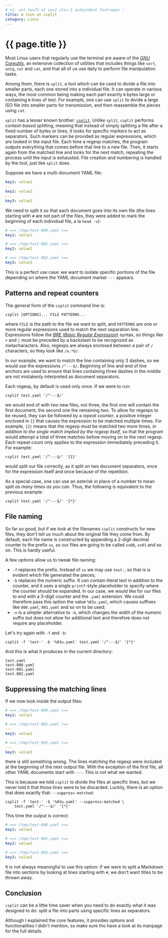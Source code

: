 ```yaml
---
# vi: set tw=72 et sw=2 sts=-1 autoindent fo=troqan :
title: A look at csplit
category: Linux
---
```


# {{ page.title }}

Most Linux users that regularly use the terminal are aware of the [_GNU
Coreutils_][coreutils], an extensive collection of utilities that
includes things like `sort`, `uniq`, `cut` and `cat`, and that all of us
use daily to perform file manipulation tasks.

Among them, there is `split`, a tool which can be used to divide a file
into smaller parts, each one stored into a individual file. It can
operate in various ways, the most common being making each part exactly
`N` bytes large or containing `N` lines of text. For example, one can
use `split` to divide a large ISO file into smaller parts for
transmission, and then reassemble the pieces using `cat`.

`split` has a lesser known brother: [`csplit`][csplit]. Unlike `split`,
`csplit` performs _context-based_ splitting, meaning that instead of
simply splitting a file after a fixed number of bytes or lines, it looks
for specific markers to act as separators. Such markers can be provided
as regular expressions, which are looked in the input file. Each time a
regexp matches, the program outputs everything that comes before that
line to a new file. Then, it starts again from the matched line and
looks for the next match, repeating the process until the input is
exhausted. File creation and numbering is handled by the tool, just like
`split` does.

Suppose we have a multi-document YAML file:

```yaml
key1: value1
---
key2: value2
---
key3: value3
```

We need to split it so that each document goes into its own file (the
lines starting with `#` are not part of the files, they were added to
mark the beginning of each individual file, a la `head -v`):

```yaml
# ==> /tmp/test-000.yaml <==
key1: value1

# ==> /tmp/test-001.yaml <==
key2: value2

# ==> /tmp/test-002.yaml <==
key3: value3

```

This is a perfect use case: we want to isolate specific portions of the
file depending on where the YAML document marker `---` appears.

## Patterns and repeat counters

The general form of the `csplit` command line is:

    csplit [OPTIONS]... FILE PATTERNS...

where `FILE` is the path to the file we want to split, and `PATTERNS`
are one or more regular expressions used to match the next separation
line. Expressions follow the [_BRE_ (_Basic Regular Expression_)][bre]
syntax, so things like `+` and `|` must be preceded by a backslash to be
recognized as metacharacters. Also, regexps are always enclosed between
a pair of `/` characters, so they look like `/a.*b/`.

In our example, we want to match the line containing only 3 dashes, so
we would use the expressions `/^---$/`. Beginning of line and end of
line anchors are used to ensure that lines containing three dashes in
the middle are not mistakenly interpreted as document separators.

Each regexp, by default is used only once. If we were to run:

    csplit test.yaml '/^---$/'

we would end of with two new files, not three, the first one will
contain the first document, the second one the remaining two. To allow
for regexps to be reused, they can be followed by a _repeat counter_, a
positive integer enclosed in `{}` that causes the expression to be
matched multiple times. For example, `{2}` means that the regexp must be
matched two more times, _in addition to the single match implied by the
regexp itself_, so that the program would attempt a total of three
matches before moving on to the next regexp. Each repeat count only
applies to the expression immediately preceding it. For example:

    csplit test.yaml '/^---$/' '{1}'

would split our file correctly, as it split on two document separators,
once for the expression itself and once because of the repetition.

As a special case, one can use an asterisk in place of a number to mean
_split as many times as you can_. Thus, the following is equivalent to
the previous example:

    csplit test.yaml '/^---$/' '{*}'

## File naming

So far so good, but if we look at the filenames `csplit` constructs for
new files, they don't tell us much about the original file they come
from. By default, each file name is constructed by appending a 2-digit
decimal counter to the prefix `xx`, so our files are going to be called
`xx00`, `xx01` and so on. This is hardly useful.

A few options allow us to tweak file naming:

* `-f` replaces the prefix. Instead of `xx` we may use `test-`, so that
  is is evident which file generated the pieces;
* `-b` replaces the numeric suffix. It can contain literal text in
  addition to the counter, and it uses a single `printf`-style
  placeholder to specify where the counter should be expanded. In our
  case, we would like for our files to end with a 3-digit counter and
  the `.yaml` extension. We could therefore pass this option the value
  `%03u.yaml`, which causes suffixes like `000.yaml`, `001.yaml` and so
  on to be used;
* `-n` is a simpler alternative to `-b`, which changes the width of the
  numeric suffix but does not allow for additional text and therefore
  does not require any placeholder.

Let's try again with `-f` and `-b`:

    csplit -f 'test-' -b '%03u.yaml' test.yaml '/^---$/' '{*}'

And this is what it produces in the current directory:

    test.yaml
    test-000.yaml
    test-001.yaml
    test-002.yaml

## Suppressing the matching lines

If we now look inside the output files:

```yaml
# ==> /tmp/test-000.yaml <==
key1: value1

# ==> /tmp/test-001.yaml <==
---
key2: value2

# ==> /tmp/test-002.yaml <==
---
key3: value3
```

there is still something wrong. The lines matching the regexp were
included at the beginning of the next output file. With the exception of
the first file, all other YAML documents start with `---`. This is not
what we wanted.

This is because we told `csplit` to divide the files at specific lines,
but we never told it that those lines were to be discarded.
Luckily, there is an option that does exactly that:
`--suppress-matched`:

    csplit -f 'test-' -b '%03u.yaml' --suppress-matched \
        test.yaml '/^---$/' '{*}'

This time the output is correct:

```yaml
# ==> /tmp/test-000.yaml <==
key1: value1

# ==> /tmp/test-001.yaml <==
key2: value2

# ==> /tmp/test-002.yaml <==
key3: value3
```

It is not always meaningful to use this option: if we were to split a
Markdown file into sections by looking at lines starting with `#`, we
don't want titles to be thrown away.

## Conclusion

`csplit` can be a little time saver when you need to do exactly what it
was designed to do: split a file into parts using specific lines as
separators.

Although I explained the core features, it provides options and
functionalities I didn't mention, so make sure tho have a look at its
manpage for the full details.

<!-- Links -->

[csplit]: https://www.gnu.org/software/coreutils/manual/html_node/csplit-invocation.html#csplit-invocation
[coreutils]: https://www.gnu.org/software/coreutils
[bre]: https://en.wikipedia.org/wiki/Regular_expression#POSIX_basic_and_extended
